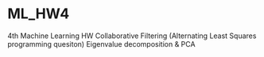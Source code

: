 # ML_HW4

4th Machine Learning HW
Collaborative Filtering (Alternating Least Squares programming quesiton)
Eigenvalue decomposition & PCA
